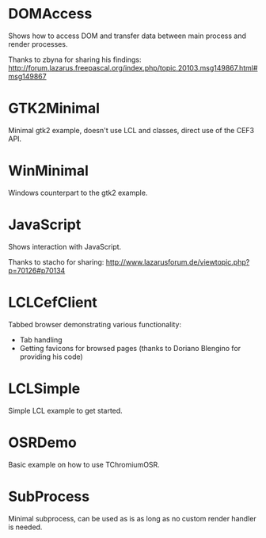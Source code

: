 # DOMAccess
  Shows how to access DOM and transfer data between main process and render processes.

  Thanks to zbyna for sharing his findings:
  http://forum.lazarus.freepascal.org/index.php/topic,20103.msg149867.html#msg149867

# GTK2Minimal
  Minimal gtk2 example, doesn't use LCL and classes, direct use of the CEF3 API.

# WinMinimal
  Windows counterpart to the gtk2 example.

# JavaScript
  Shows interaction with JavaScript.

  Thanks to stacho for sharing:
  http://www.lazarusforum.de/viewtopic.php?p=70126#p70134

# LCLCefClient
  Tabbed browser demonstrating various functionality:
  - Tab handling
  - Getting favicons for browsed pages (thanks to Doriano Blengino for providing his code)

# LCLSimple
  Simple LCL example to get started.

# OSRDemo
  Basic example on how to use TChromiumOSR.

# SubProcess
  Minimal subprocess, can be used as is as long as no custom render handler is needed.
